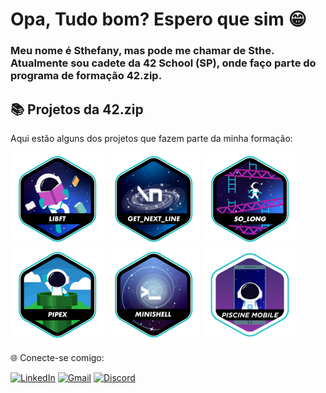 # Opa, Tudo bom? Espero que sim 😁

### Meu nome é Sthefany, mas pode me chamar de Sthe. Atualmente sou cadete da 42 School (SP), onde faço parte do programa de formação 42.zip.







## 📚 Projetos da 42.zip
 Aqui estão alguns dos projetos que fazem parte da minha formação:
 
![LIBFT](badges/libfte.png)
![GNL](badges/get_next_linee.png)
![SO_LONG](badges/so_longe.png)
![PIPEX](badges/pipexe.png)
![MINISHELL](badges/minishelle.png)
![MOBILE](badges/mobilee.png)

🌐 Conecte-se comigo:

[![LinkedIn](https://img.shields.io/badge/LinkedIn-0077B5?style=for-the-badge&logo=linkedin&logoColor=white)](https://www.linkedin.com/in/sthefany-rodrigues-silva-11464129a/?utm_source=share&utm_campaign=share_via&utm_content=profile&utm_medium=android_app)
[![Gmail](https://img.shields.io/badge/Gmail-D14836?style=for-the-badge&logo=gmail&logoColor=white)](mailto:sthefanysilvaakn@gmail.com)
[![Discord](https://img.shields.io/badge/Discord-7289DA?style=for-the-badge&logo=discord&logoColor=white)](https://discord.com/users/1068325583764865055)
